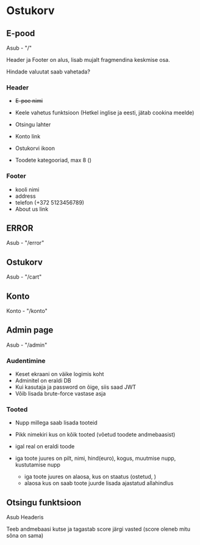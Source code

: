 # Ostukorv

## E-pood

Asub - "/"

Header ja Footer on alus, lisab mujalt fragmendina keskmise osa.

Hindade valuutat saab vahetada?

### Header

 - ~~E-poe nimi~~
 - Keele vahetus funktsioon (Hetkel inglise ja eesti, jätab cookina meelde)
 - Otsingu lahter
 - Konto link
 - Ostukorvi ikoon

 - Toodete kategooriad, max 8 ()

### Footer

 - kooli nimi
 - address
 - telefon (+372 5123456789)
 - About us link

## ERROR

Asub - "/error"

## Ostukorv

Asub - "/cart"

## Konto

Konto - "/konto"

## Admin page

Asub - "/admin"

### Audentimine

 - Keset ekraani on väike logimis koht 
 - Adminitel on eraldi DB
 - Kui kasutaja ja password on õige, siis saad JWT
 - Võib lisada brute-force vastase asja

### Tooted
 - Nupp millega saab lisada tooteid

 - Pikk nimekiri kus on kõik tooted (võetud toodete andmebaasist)
 - igal real on eraldi toode
 - iga toote juures on pilt, nimi, hind(euro), kogus, muutmise nupp, kustutamise nupp
   - iga toote juures on alaosa, kus on staatus (ostetud, )
   - alaosa kus on saab toote juurde lisada ajastatud allahindlus

## Otsingu funktsioon

Asub Headeris

Teeb andmebaasi kutse ja tagastab score järgi vasted (score oleneb mitu sõna on sama)